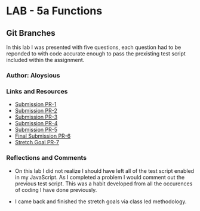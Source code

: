 # LAB - 5a Functions

## Git Branches

In this lab I was presented with five questions, each question had to be 
reponded to with code accurate enough to pass the prexisting test script
included within the assignment.

### Author: Aloysious

### Links and Resources
* [Submission PR-1](https://github.com/AL0YSI0US/lab-05a-functions/pull/1)
* [Submission PR-2](https://github.com/AL0YSI0US/lab-05a-functions/pull/2)
* [Submission PR-3](https://github.com/AL0YSI0US/lab-05a-functions/pull/3)
* [Submission PR-4](https://github.com/AL0YSI0US/lab-05a-functions/pull/4)
* [Submission PR-5](https://github.com/AL0YSI0US/lab-05a-functions/pull/5)
* [Final Submission PR-6](https://github.com/AL0YSI0US/lab-05a-functions/pull/6)
* [Stretch Goal PR-7](https://github.com/AL0YSI0US/lab-05a-functions/pull/7)

### Reflections and Comments

* On this lab I did not realize I should have left all of the test script 
enabled in my JavaScript. As I completed a problem I would comment out the 
previous test script. This was a habit developed from all the occurences of 
coding I have done previously.  

* I came back and finished the stretch goals via class led methodology.